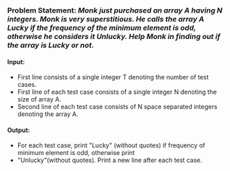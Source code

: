 ### Problem Statement: _Monk just purchased an array A having N integers. Monk is very superstitious. He calls the array A Lucky if the frequency of the minimum element is odd, otherwise he considers it Unlucky. Help Monk in finding out if the array is Lucky or not._

#### Input:
- First line consists of a single integer T denoting the number of test cases.
- First line of each test case consists of a single integer N denoting the size of array A.
- Second line of each test case consists of N space separated integers denoting the array A.

#### Output:
- For each test case, print "Lucky" (without quotes) if frequency of minimum element is odd, otherwise print
- "Unlucky"(without quotes). Print a new line after each test case.
